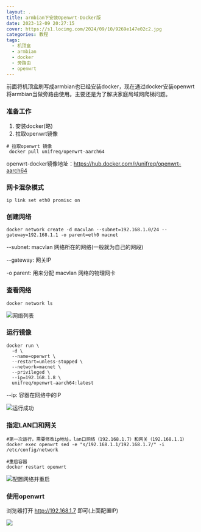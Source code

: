```yaml
---
layout: .
title: armbian下安装Openwrt-Docker版
date: 2023-12-09 20:27:15
cover: https://s1.locimg.com/2024/09/10/9269e147e02c2.jpg
categories: 教程
tags:
  - 机顶盒
  - armbian
  - docker
  - 旁路由
  - openwrt
---
```


前面将机顶盒刷写成armbian也已经安装docker，现在通过docker安装openwrt将armbian当做旁路由使用。主要还是为了解决家庭局域网爬梯问题。

### 准备工作
1. 安装docker(略)
2. 拉取openwrt镜像

```shell
# 拉取openwrt 镜像
 docker pull unifreq/openwrt-aarch64
```
openwrt-docker镜像地址：https://hub.docker.com/r/unifreq/openwrt-aarch64


### 网卡混杂模式

```shell
ip link set eth0 promisc on
```

### 创建网络
```
docker network create -d macvlan --subnet=192.168.1.0/24 --gateway=192.168.1.1 -o parent=eth0 macnet
```

--subnet: macvlan 网络所在的网络(一般就为自己的网段)

--gateway: 网关IP

-o parent: 用来分配 macvlan 网络的物理网卡

### 查看网络
```shell
docker network ls
```
![网络列表](https://e0180ed0.picture-bed-8ov.pages.dev/file/20804a816929d345a33e7.png)


### 运行镜像
```shell
docker run \
  -d \
  --name=openwrt \
  --restart=unless-stopped \
  --network=macnet \
  --privileged \
  --ip=192.168.1.8 \
  unifreq/openwrt-aarch64:latest
```
--ip: 容器在网络中的IP

![运行成功](https://e0180ed0.picture-bed-8ov.pages.dev/file/785d255759cf3636e6854.jpg)

### 指定LAN口和网关

```shell
#第一次运行，需要修改ip地址，lan口网络（192.168.1.7）和网关（192.168.1.1）
docker exec openwrt sed -e "s/192.168.1.1/192.168.1.7/" -i /etc/config/network

#重启容器
docker restart openwrt
```
![配置网络并重启](https://e0180ed0.picture-bed-8ov.pages.dev/file/10a33fedb89351532e579.jpg)


### 使用openwrt
浏览器打开 http://192.168.1.7 即可(上面配置IP)

![](https://file.mlapp.cn/usr/uploads/2019/10/1570427399298.png)






